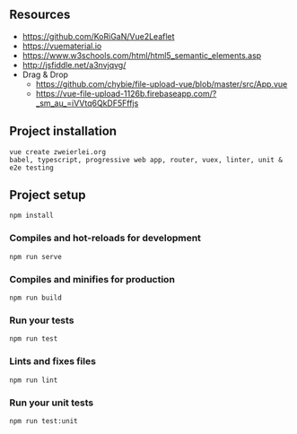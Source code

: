 ## Resources
- https://github.com/KoRiGaN/Vue2Leaflet
- https://vuematerial.io
- https://www.w3schools.com/html/html5_semantic_elements.asp
- http://jsfiddle.net/a3nvjqvg/
- Drag & Drop
  - https://github.com/chybie/file-upload-vue/blob/master/src/App.vue
  - https://vue-file-upload-1126b.firebaseapp.com/?_sm_au_=iVVtq6QkDF5Fffjs

## Project installation
```
vue create zweierlei.org
babel, typescript, progressive web app, router, vuex, linter, unit & e2e testing
```

## Project setup
```
npm install
```

### Compiles and hot-reloads for development
```
npm run serve
```

### Compiles and minifies for production
```
npm run build
```

### Run your tests
```
npm run test
```

### Lints and fixes files
```
npm run lint
```

### Run your unit tests
```
npm run test:unit
```
